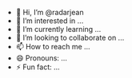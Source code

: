- 👋 Hi, I’m @radarjean
- 👀 I’m interested in ...
- 🌱 I’m currently learning ...
- 💞️ I’m looking to collaborate on ...
- 📫 How to reach me ...
- 😄 Pronouns: ...
- ⚡ Fun fact: ...

<!---
radarjean/radarjean is a ✨ special ✨ repository because its `README.md` (this file) appears on your GitHub profile.
You can click the Preview link to take a look at your changes.
--->
